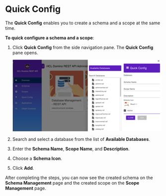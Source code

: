 # Quick Config
   
The **Quick Config** enables you to create a schema and a scope at the same time. 

**To quick configure a schema and a scope**:

1. Click **Quick Config** from the side navigation pane. The **Quick Config** pane opens.

    ![Quick Config](../../assets/images/quickconfig1.png)

2. Search and select a database from the list of **Available Databases**.
3. Enter the **Schema Name**, **Scope Name**, and **Description**.
4. Choose a **Schema Icon**.
5. Click **Add**.

After completing the steps, you can now see the created schema on the **Schema Management** page and the created scope on the **Scope Management** page. 